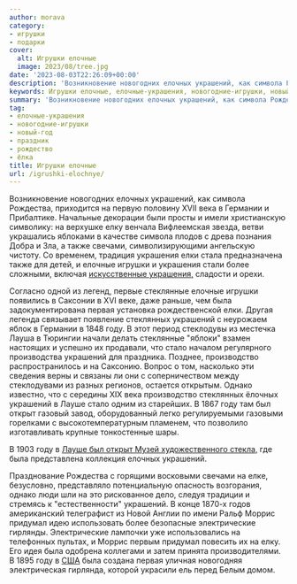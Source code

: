 ```yaml
---
author: morava
category:
- игрушки
- подарки
cover:
  alt: Игрушки елочные
  image: 2023/08/tree.jpg
date: '2023-08-03T22:26:09+00:00'
description: 'Возникновение новогодних елочных украшений, как символа Рождества, приходится на первую половину XVII века в Германии и Прибалтике. Начальные декорации...'
keywords: Игрушки елочные, елочные-украшения, новогодние-игрушки, новый-год, праздник, рождество, лка, украшений, году, украшения, елочных, символа, рождества, века, германии, елку, также, свечами, елки, елочные, игрушки, стеклянные
summary: 'Возникновение новогодних елочных украшений, как символа Рождества, приходится на первую половину XVII века в Германии и Прибалтике. Начальные декорации...'
tag:
- елочные-украшения
- новогодние-игрушки
- новый-год
- праздник
- рождество
- ёлка
title: Игрушки елочные
url: /igrushki-elochnye/
---
```


Возникновение новогодних елочных украшений, как символа Рождества, приходится на первую половину XVII века в Германии и Прибалтике. Начальные декорации были просты и имели христианскую символику: на верхушке елку венчала Вифлеемская звезда, ветви украшались яблоками в качестве символа плодов с древа познания Добра и Зла, а также свечами, символизирующими ангельскую чистоту. Со временем, традиция украшения елки стала предназначена также для детей, и елочные игрушки и украшения стали более сложными, включая [искусственные украшения,](https://www.adora.ru/igrushka-ogurecz/) сладости и орехи.

Согласно одной из легенд, первые стеклянные елочные игрушки появились в Саксонии в XVI веке, даже раньше, чем была задокументирована первая установка рождественской елки. Другая легенда связывает появление стеклянных украшений с неурожаем яблок в Германии в 1848 году. В этот период стеклодувы из местечка Лауша в Тюрингии начали делать стеклянные "яблоки" взамен настоящих и успешно их продавали, что стало началом регулярного производства украшений для праздника. Позднее, производство распространилось и на Саксонию. Вопрос о том, насколько эти сведения верны и связаны ли они с соперничеством между стеклодувами из разных регионов, остается открытым. Однако известно, что с середины XIX века производство стеклянных ёлочных украшений в Лауше стало одним из старейших. В 1867 году там был открыт газовый завод, оборудованный легко регулируемыми газовыми горелками с высокотемпературным пламенем, что позволило изготавливать крупные тонкостенные шары.

В 1903 году в [Лауше был открыт Музей художественного стекла](https://www.glasmuseum-lauscha.de/willkommen.html), где была представлена коллекция елочных украшений.

Празднование Рождества с горящими восковыми свечами на елке, безусловно, представляло потенциальную опасность возгорания, однако люди шли на это рискованное дело, следуя традиции и стремясь к "естественности" украшений. В конце 1870-х годов американский телеграфист из Новой Англии по имени Ральф Моррис придумал идею использовать более безопасные электрические гирлянды. Электрические лампочки уже использовались на телефонных пультах, и Моррис первым придумал повесить их на елку. Его идея была одобрена коллегами и затем принята производителями. В 1895 году в [США](https://www.adora.ru/chicago/) была создана первая уличная новогодняя электрическая гирлянда, которой украсили ель перед Белым домом.